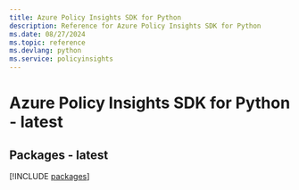 ```yaml
---
title: Azure Policy Insights SDK for Python
description: Reference for Azure Policy Insights SDK for Python
ms.date: 08/27/2024
ms.topic: reference
ms.devlang: python
ms.service: policyinsights
---
```

# Azure Policy Insights SDK for Python - latest
## Packages - latest
[!INCLUDE [packages](policy-insights-index.md)]